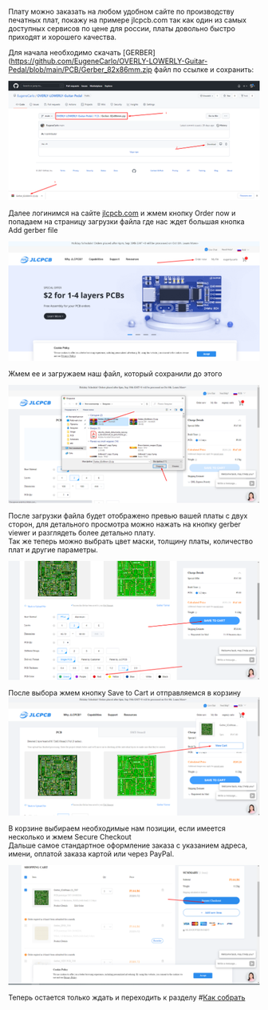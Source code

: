 Плату можно заказать на любом удобном сайте по производству печатных плат, покажу на примере jlcpcb.com так как один из самых доступных сервисов по цене для россии, платы довольно быстро приходят и хорошего качества.<p>
Для начала необходимо скачать [GERBER](https://github.com/EugeneCarlo/OVERLY-LOWERLY-Guitar-Pedal/blob/main/PCB/Gerber_82x86mm.zip файл по ссылке и сохранить:<br>

![gerber](https://github.com/EugeneCarlo/OVERLY-LOWERLY-Guitar-Pedal/blob/main/Image/Screenshot_910.png)

Далее логинимся на сайте [jlcpcb.com](jlcpcb.com) и жмем кнопку Order now и попадаем на страницу загрузки файла где нас ждет большая кнопка Add gerber file<br>

![ordernow](../Image/Screenshot_911.png)

Жмем ее и загружаем наш файл, который сохранили до этого<br>

![download](../Image/Screenshot_912.png)

После загрузки файла будет отображено превью вашей платы с двух сторон, для детального просмотра можно нажать на кнопку gerber viewer и разглядеть более детально плату.<br>
Так же теперь можно выбрать цвет маски, толщину платы, количество плат и другие параметры.<br>

![vierwer](../Image/Screenshot_913.png)

После выбора жмем кнопку Save to Cart и отправляемся в корзину<br>
![savetocart](../Image/Screenshot_914.png)

В корзине выбираем необходимые нам позиции, если имеется несколько и жмем Secure Checkout<br>
Дальше самое стандартное оформление заказа с указанием адреса, имени, оплатой заказа картой или через PayPal.<br>

![checkout](../Image/Screenshot_915.png)

Теперь остается только ждать и переходить к разделу #[Как собрать](https://github.com/EugeneCarlo/OVERLY-LOWERLY-Guitar-Pedal-/blob/main/How%20to%20assemble/README.md)